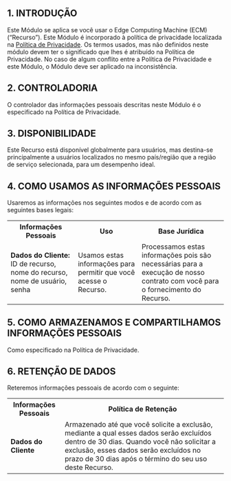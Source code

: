 
## 1\. INTRODUÇÃO
Este Módulo se aplica se você usar o Edge Computing Machine (ECM) (“Recurso”). Este Módulo é incorporado à política de privacidade localizada na [Política de Privacidade](https://intl.cloud.tencent.com/document/product/301/17345). Os termos usados, mas não definidos neste módulo devem ter o significado que lhes é atribuído na Política de Privacidade. No caso de algum conflito entre a Política de Privacidade e este Módulo, o Módulo deve ser aplicado na inconsistência.

## 2\. CONTROLADORIA
O controlador das informações pessoais descritas neste Módulo é o especificado na Política de Privacidade.

## 3\. DISPONIBILIDADE
Este Recurso está disponível globalmente para usuários, mas destina-se principalmente a usuários localizados no mesmo país/região que a região de serviço selecionada, para um desempenho ideal.

## 4\. COMO USAMOS AS INFORMAÇÕES PESSOAIS
Usaremos as informações nos seguintes modos e de acordo com as seguintes bases legais:

<table>
   <tr>
      <th>Informações Pessoais</th>
      <th>Uso</th>
      <th>Base Jurídica</th>
   </tr>
   <tr>
      <td><b>  Dados do Cliente:</b> ID de recurso, nome do recurso, nome de usuário, senha</td>
      <td>Usamos estas informações para permitir que você acesse o Recurso.</td>
      <td>Processamos estas informações pois são necessárias para a execução de nosso contrato com você para o fornecimento do Recurso.</td>
   </tr>
   <tr>
</table> 


## 5\. COMO ARMAZENAMOS E COMPARTILHAMOS INFORMAÇÕES PESSOAIS
Como especificado na Política de Privacidade. 

## 6\. RETENÇÃO DE DADOS
Reteremos informações pessoais de acordo com o seguinte:

<table>
   <tr>
      <th>Informações Pessoais</th>
      <th>Política de Retenção</th>
   </tr>
   <tr>
      <td><b>Dados do Cliente</b></td>
      <td>Armazenado até que você solicite a exclusão, mediante a qual esses dados serão excluídos dentro de 30 dias. Quando você não solicitar a exclusão, esses dados serão excluídos no prazo de 30 dias após o término do seu uso deste Recurso.</td>
   </tr>
   <tr>
</table>   

